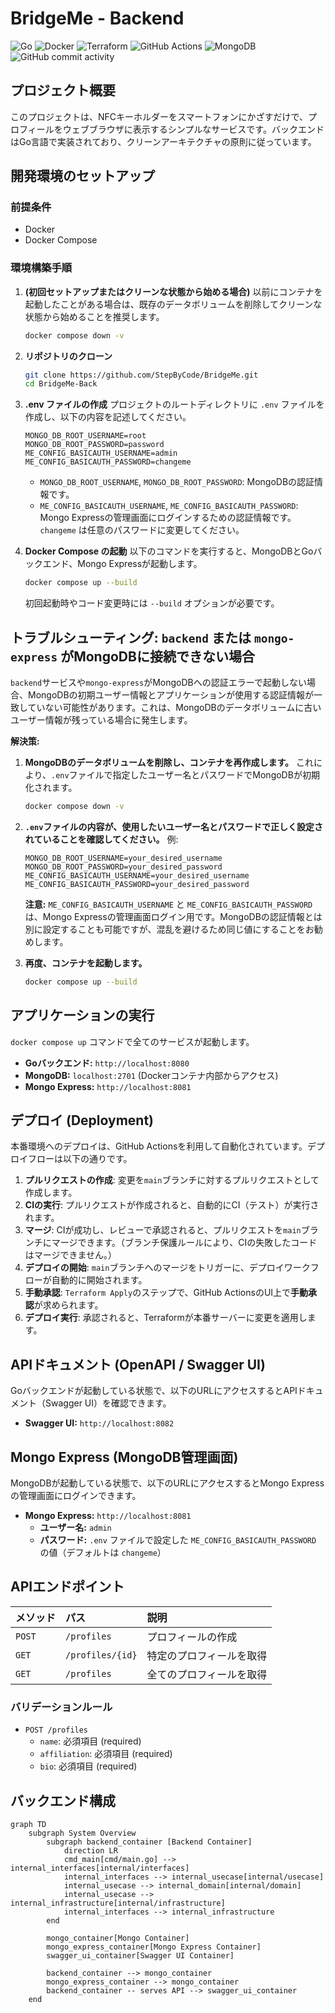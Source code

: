 # BridgeMe - Backend

![Go](https://img.shields.io/badge/Go-00ADD8?style=for-the-badge&logo=go&logoColor=white) ![Docker](https://img.shields.io/badge/Docker-2496ED?style=for-the-badge&logo=docker&logoColor=white) ![Terraform](https://img.shields.io/badge/Terraform-7B42BC?style=for-the-badge&logo=terraform&logoColor=white) ![GitHub Actions](https://img.shields.io/badge/GitHub%20Actions-2088FF?style=for-the-badge&logo=githubactions&logoColor=white) ![MongoDB](https://img.shields.io/badge/MongoDB-47A248?style=for-the-badge&logo=mongodb&logoColor=white) ![GitHub commit activity](https://img.shields.io/github/commit-activity/m/StepByCode/BridgeMe-Back?style=for-the-badge)

## プロジェクト概要
このプロジェクトは、NFCキーホルダーをスマートフォンにかざすだけで、プロフィールをウェブブラウザに表示するシンプルなサービスです。バックエンドはGo言語で実装されており、クリーンアーキテクチャの原則に従っています。

## 開発環境のセットアップ

### 前提条件
- Docker
- Docker Compose

### 環境構築手順

1.  **(初回セットアップまたはクリーンな状態から始める場合)** 以前にコンテナを起動したことがある場合は、既存のデータボリュームを削除してクリーンな状態から始めることを推奨します。
    ```bash
    docker compose down -v
    ```

2.  **リポジトリのクローン**
    ```bash
    git clone https://github.com/StepByCode/BridgeMe.git
    cd BridgeMe-Back
    ```

2.  **.env ファイルの作成**
    プロジェクトのルートディレクトリに `.env` ファイルを作成し、以下の内容を記述してください。
    ```env
    MONGO_DB_ROOT_USERNAME=root
    MONGO_DB_ROOT_PASSWORD=password
    ME_CONFIG_BASICAUTH_USERNAME=admin
    ME_CONFIG_BASICAUTH_PASSWORD=changeme
    ```
    *   `MONGO_DB_ROOT_USERNAME`, `MONGO_DB_ROOT_PASSWORD`: MongoDBの認証情報です。
    *   `ME_CONFIG_BASICAUTH_USERNAME`, `ME_CONFIG_BASICAUTH_PASSWORD`: Mongo Expressの管理画面にログインするための認証情報です。`changeme` は任意のパスワードに変更してください。

3.  **Docker Compose の起動**
    以下のコマンドを実行すると、MongoDBとGoバックエンド、Mongo Expressが起動します。
    ```bash
    docker compose up --build
    ```
    初回起動時やコード変更時には `--build` オプションが必要です。

## トラブルシューティング: `backend` または `mongo-express` がMongoDBに接続できない場合

`backend`サービスや`mongo-express`がMongoDBへの認証エラーで起動しない場合、MongoDBの初期ユーザー情報とアプリケーションが使用する認証情報が一致していない可能性があります。これは、MongoDBのデータボリュームに古いユーザー情報が残っている場合に発生します。

**解決策:**

1.  **MongoDBのデータボリュームを削除し、コンテナを再作成します。**
    これにより、`.env`ファイルで指定したユーザー名とパスワードでMongoDBが初期化されます。

    ```bash
    docker compose down -v
    ```

2.  **`.env`ファイルの内容が、使用したいユーザー名とパスワードで正しく設定されていることを確認してください。**
    例:
    ```env
    MONGO_DB_ROOT_USERNAME=your_desired_username
    MONGO_DB_ROOT_PASSWORD=your_desired_password
    ME_CONFIG_BASICAUTH_USERNAME=your_desired_username
    ME_CONFIG_BASICAUTH_PASSWORD=your_desired_password
    ```
    **注意:** `ME_CONFIG_BASICAUTH_USERNAME` と `ME_CONFIG_BASICAUTH_PASSWORD` は、Mongo Expressの管理画面ログイン用です。MongoDBの認証情報とは別に設定することも可能ですが、混乱を避けるため同じ値にすることをお勧めします。

3.  **再度、コンテナを起動します。**

    ```bash
    docker compose up --build
    ```

## アプリケーションの実行

`docker compose up` コマンドで全てのサービスが起動します。

-   **Goバックエンド:** `http://localhost:8080`
-   **MongoDB:** `localhost:2701` (Dockerコンテナ内部からアクセス)
-   **Mongo Express:** `http://localhost:8081`

## デプロイ (Deployment)

本番環境へのデプロイは、GitHub Actionsを利用して自動化されています。デプロイフローは以下の通りです。

1.  **プルリクエストの作成**: 変更を`main`ブランチに対するプルリクエストとして作成します。
2.  **CIの実行**: プルリクエストが作成されると、自動的にCI（テスト）が実行されます。
3.  **マージ**: CIが成功し、レビューで承認されると、プルリクエストを`main`ブランチにマージできます。（ブランチ保護ルールにより、CIの失敗したコードはマージできません。）
4.  **デプロイの開始**: `main`ブランチへのマージをトリガーに、デプロイワークフローが自動的に開始されます。
5.  **手動承認**: `Terraform Apply`のステップで、GitHub ActionsのUI上で**手動承認**が求められます。
6.  **デプロイ実行**: 承認されると、Terraformが本番サーバーに変更を適用します。

## APIドキュメント (OpenAPI / Swagger UI)

Goバックエンドが起動している状態で、以下のURLにアクセスするとAPIドキュメント（Swagger UI）を確認できます。

-   **Swagger UI:** `http://localhost:8082`

## Mongo Express (MongoDB管理画面)

MongoDBが起動している状態で、以下のURLにアクセスするとMongo Expressの管理画面にログインできます。

-   **Mongo Express:** `http://localhost:8081`
    *   **ユーザー名:** `admin`
    *   **パスワード:** `.env` ファイルで設定した `ME_CONFIG_BASICAUTH_PASSWORD` の値（デフォルトは `changeme`）

## APIエンドポイント

| メソッド | パス           | 説明           |
| :------- | :------------- | :------------- |
| `POST`   | `/profiles`    | プロフィールの作成 |
| `GET`    | `/profiles/{id}` | 特定のプロフィールを取得 |
| `GET`    | `/profiles`    | 全てのプロフィールを取得 |

### バリデーションルール
- `POST /profiles`
  - `name`: 必須項目 (required)
  - `affiliation`: 必須項目 (required)
  - `bio`: 必須項目 (required)

## バックエンド構成

```mermaid
graph TD
    subgraph System Overview
        subgraph backend_container [Backend Container]
            direction LR
            cmd_main[cmd/main.go] --> internal_interfaces[internal/interfaces]
            internal_interfaces --> internal_usecase[internal/usecase]
            internal_usecase --> internal_domain[internal/domain]
            internal_usecase --> internal_infrastructure[internal/infrastructure]
            internal_interfaces --> internal_infrastructure
        end

        mongo_container[Mongo Container]
        mongo_express_container[Mongo Express Container]
        swagger_ui_container[Swagger UI Container]

        backend_container --> mongo_container
        mongo_express_container --> mongo_container
        backend_container -- serves API --> swagger_ui_container
    end
```

